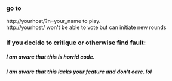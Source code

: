 ### go to 

http://yourhost/?n=your_name to play.   
http://yourhost/ won't be able to vote but can initiate new rounds 

### If you decide to critique or otherwise find fault:
##### I am aware that this is horrid code.  
##### I am aware that this lacks your feature and don't care. lol
